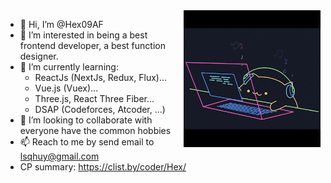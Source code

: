 <img src="images/bongo-cat-code.gif" align="right" width="219" height="219"/>

- 👋 Hi, I’m @Hex09AF
- 👀 I’m interested in being a best frontend developer, a best function designer.
- 🌱 I’m currently learning:
  - ReactJs (NextJs, Redux, Flux)...
  - Vue.js (Vuex)...
  - Three.js, React Three Fiber...
  - DSAP (Codeforces, Atcoder, ...)
- 💞️ I’m looking to collaborate with everyone have the common hobbies
- 📫 Reach to me by send email to lsqhuy@gmail.com
- CP summary: https://clist.by/coder/Hex/

<!---
Hex09AF/Hex09AF is a ✨ special ✨ repository because its `README.md` (this file) appears on your GitHub profile.
You can click the Preview link to take a look at your changes.
--->
